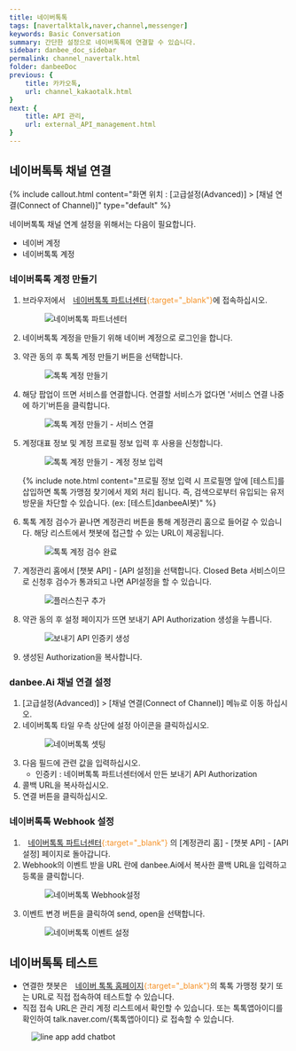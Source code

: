 ```yaml
---
title: 네이버톡톡
tags: [navertalktalk,naver,channel,messenger]
keywords: Basic Conversation
summary: 간단한 설정으로 네이버톡톡에 연결할 수 있습니다.
sidebar: danbee_doc_sidebar
permalink: channel_navertalk.html
folder: danbeeDoc
previous: {
    title: 카카오톡,
    url: channel_kakaotalk.html
}
next: {
    title: API 관리,
    url: external_API_management.html
}
---
```


## 네이버톡톡 채널 연결 
 {% include callout.html content="화면 위치 : [고급설정(Advanced)] > [채널 연결(Connect of Channel)]" type="default" %}

네이버톡톡 채널 연계 설정을 위해서는 다음이 필요합니다.

* 네이버 계정
* 네이버톡톡 계정

### 네이버톡톡 계정 만들기
1. 브라우저에서 <span style="color:#f69023;"><i class="fa fa-external-link-square" aria-hidden="true" style="margin: 0px 5px"></i>[네이버톡톡 파트너센터](https://partner.talk.naver.com/){:target="_blank"}</span>에 접속하십시오.
    <figure><img class="docimage" src="images/channel/navertalk/navertalk_01_partner_center.png" alt="네이버톡톡 파트너센터" style="max-width: 800px"></figure>
2. 네이버톡톡 계정을 만들기 위해 네이버 계정으로 로그인을 합니다.

3. 약관 동의 후 톡톡 계정 만들기 버튼을 선택합니다.
    <figure><img class="docimage" src="images/channel/navertalk/navertalk_02_create_talktalk.png" alt="톡톡 계정 만들기" style="max-width: 800px"></figure>
4. 해당 팝업이 뜨면 서비스를 연결합니다. 연결할 서비스가 없다면 '서비스 연결 나중에 하기'버튼을 클릭합니다. 
    <figure><img class="docimage" src="images/channel/navertalk/navertalk_03_create_talktalk_service.png" alt="톡톡 계정 만들기 - 서비스 연결" style="max-width: 800px"></figure>
5. 계정대표 정보 및 계정 프로필 정보 입력 후 사용을 신청합니다.
    <figure><img class="docimage" src="images/channel/navertalk/navertalk_04_create_talktalk_repInfo.png" alt="톡톡 계정 만들기 - 계정 정보 입력" style="max-width: 800px"></figure>
    {% include note.html content="프로필 정보 입력 시 프로필명 앞에 [테스트]를 삽입하면 톡톡 가맹점 찾기에서 제외 처리 됩니다. 즉, 검색으로부터 유입되는 유저 방문을 차단할 수 있습니다. (ex: [테스트]danbeeAI봇)" %}
6. 톡톡 계정 검수가 끝나면 계정관리 버튼을 통해 계정관리 홈으로 들어갈 수 있습니다. 해당 리스트에서 챗봇에 접근할 수 있는 URL이 제공됩니다. 
    <figure><img class="docimage" src="images/channel/navertalk/navertalk_06_talktalk_complete.png" alt="톡톡 계정 검수 완료" style="max-width: 800px"></figure>
7. 계정관리 홈에서 [챗봇 API] - [API 설정]을 선택합니다. Closed Beta 서비스이므로 신청후 검수가 통과되고 나면 API설정을 할 수 있습니다.
    <figure><img class="docimage" src="images/channel/navertalk/navertalk_07_talktalk_botAPI.png" alt="플러스친구 추가" style="max-width: 800px"></figure>
8. 약관 동의 후 설정 페이지가 뜨면 보내기 API Authorization 생성을 누릅니다.
    <figure><img class="docimage" src="images/channel/navertalk/navertalk_08_talktalk_botAPI_auth_create.png" alt="보내기 API 인증키 생성" style="max-width: 800px"></figure>
9. 생성된 Authorization을 복사합니다.

### danbee.Ai 채널 연결 설정
1. [고급설정(Advanced)] > [채널 연결(Connect of Channel)] 메뉴로 이동 하십시오.
2. 네이버톡톡 타일 우측 상단에 설정 아이콘을 클릭하십시오.
    <figure><img class="docimage" src="images/channel/navertalk/navertalk_09_danbee_connect.png" alt="네이버톡톡 셋팅" style="max-width: 800px"></figure>
3. 다음 필드에 관련 값을 입력하십시오.
    * 인증키 : 네이버톡톡 파트너센터에서 만든 보내기 API Authorization
4. 콜백 URL을 복사하십시오.
5. 연결 버튼을 클릭하십시오.

### 네이버톡톡 Webhook 설정
1. <span style="color:#f69023;"><i class="fa fa-external-link-square" aria-hidden="true" style="margin: 0px 5px"></i>[네이버톡톡 파트너센터](https://partner.talk.naver.com/){:target="_blank"}</span> 의 [계정관리 홈] - [챗봇 API] - [API설정] 페이지로 돌아갑니다.
2. Webhook의 이벤트 받을 URL 란에 danbee.Ai에서 복사한 콜백 URL을 입력하고 등록을 클릭합니다.
    <figure><img class="docimage" src="images/channel/navertalk/navertalk_10_webhook.png" alt="네이버톡톡 Webhook설정" style="max-width: 800px"></figure>
3. 이벤트 변경 버튼을 클릭하여 send, open을 선택합니다.
    <figure><img class="docimage" src="images/channel/navertalk/navertalk_11_event_setting.png" alt="네이버톡톡 이벤트 설정" style="max-width: 800px"></figure>

## 네이버톡톡 테스트
* 연결한 챗봇은 <span style="color:#f69023;"><i class="fa fa-external-link-square" aria-hidden="true" style="margin: 0px 5px"></i>[네이버 톡톡 홈페이지](https://talk.naver.com/){:target="_blank"}</span>의 톡톡 가맹정 찾기 또는 URL로 직접 접속하여 테스트할 수 있습니다. 
* 직접 접속 URL은 관리 계정 리스트에서 확인할 수 있습니다. 또는 톡톡앱아이디를 확인하여 talk.naver.com/{톡톡앱아이디} 로 접속할 수 있습니다.
<figure><img class="docimage" src="images/channel/navertalk/navertalk_13_app_id.png" alt="line app add chatbot" style="max-width: 800px"></figure>


